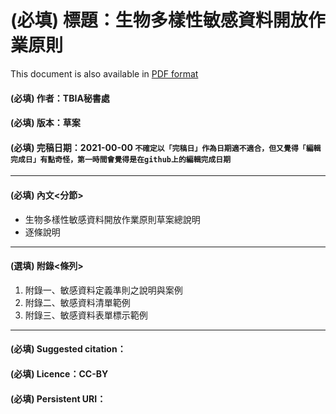 # (必填) 標題：生物多樣性敏感資料開放作業原則
This document is also available in [PDF format](https://tbiadata.tw/assets/pdf/3_%E7%94%9F%E7%89%A9%E5%A4%9A%E6%A8%A3%E6%80%A7%E6%95%8F%E6%84%9F%E8%B3%87%E6%96%99%E9%96%8B%E6%94%BE%E4%BD%9C%E6%A5%AD%E5%8E%9F%E5%89%87%EF%BC%88%E8%8D%89%E6%A1%88%EF%BC%89.pdf)

#### (必填) 作者：TBIA秘書處
#### (必填) 版本：草案
#### (必填) 完稿日期：2021-00-00  `不確定以「完稿日」作為日期適不適合，但又覺得「編輯完成日」有點奇怪，第一時間會覺得是在github上的編輯完成日期`
---
#### (必填) 內文<分節>
- 生物多樣性敏感資料開放作業原則草案總說明
- 逐條說明
---
#### (選填) 附錄<條列>
1. 附錄一、敏感資料定義準則之說明與案例
2. 附錄二、敏感資料清單範例
3. 附錄三、敏感資料表單標示範例
---
#### (必填) Suggested citation：
#### (必填) Licence：CC-BY
#### (必填) Persistent URI：
